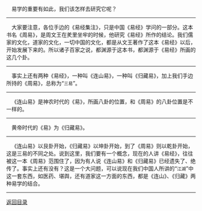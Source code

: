 &emsp;易学的重要有如此，我们该怎样去研究它呢？
___
&emsp;大家要注意，各位手边的《易经集注》，只是中国《易经》学问的一部分。这本书名《周易》，是周文王在羑里坐牢的时候，他研究《易经》所作的结论。我们儒家的文化，道家的文化，一切中国的文化，都是从文王著作了这本《易经》以后，开始发展下来的。所以诸子百家之说，都渊源于这本书，都渊源于《易经》所画的这几个卦。
___
&emsp;事实上还有两种《易经》，一种叫《连山易》，一种叫《归藏易》，加上我们手边所持的《周易》，总称为“``三易``”。
___
&emsp;《连山易》是神农时代的《易》，所画八卦的位置，和《周易》的八卦位置是不一样的。
___
&emsp;黄帝时代的《易》为《归藏易》。
___
&emsp;《连山易》以艮卦开始，《归藏易》以坤卦开始，到了《周易》则以乾卦开始，这是三易的不同之处。说到这里，我们要有一个概念，现在的人讲《易经》，往往被这一本《周易》范围住了，因为有人说《连山易》和《归藏易》已经遗失了、绝传了。事实上还有没有？这是一个大问题，可以说现在我们中国人所讲的“``江湖``”中这一套东西，如医药、堪舆，还有道家这一方面的东西，都是《连山》、《归藏》两种易学的结合。
___
[返回目录](../../master/README.md#目录)
